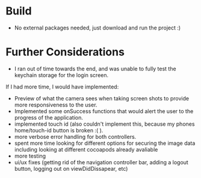 # Build
- No external packages needed, just download and run the project :)

# Further Considerations
- I ran out of time towards the end, and was unable to fully test the keychain storage for the login screen. 


If I had more time, I would have implemented:
- Preview of what the camera sees when taking screen shots to provide more responsiveness to the user. 
- Implemented some onSuccess functions that would alert the user to the progress of the application.
- implemented touch id (also couldn't implement this, because my phones home/touch-id button is broken :( ).
- more verbose error handling for both controllers.
- spent more time looking for different options for securing the image data including looking at different cocoapods already avaliable
- more testing
- ui/ux fixes (getting rid of the navigation controller bar, adding a logout button, logging out on viewDidDissapear, etc)
